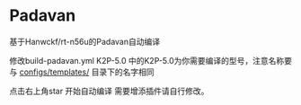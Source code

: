 # Padavan
 基于Hanwckf/rt-n56u的Padavan自动编译
 
 
 修改build-padavan.yml 
 K2P-5.0 中的K2P-5.0为你需要编译的型号，注意名称要与
 [configs/templates/](https://github.com/chongshengB/rt-n56u/tree/master/trunk/configs/templates) 目录下的名字相同
 
 
 点击右上角star 开始自动编译  需要增添插件请自行修改。
